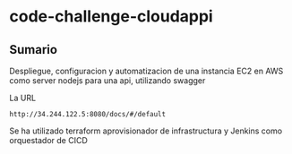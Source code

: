 # code-challenge-cloudappi

## Sumario
Despliegue, configuracion y automatizacion de una instancia EC2 en AWS como server nodejs para una api, utilizando swagger

La URL
```
http://34.244.122.5:8080/docs/#/default
```
Se ha utilizado terraform aprovisionador de infrastructura y Jenkins como orquestador de CICD
